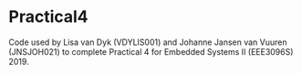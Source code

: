 # Practical4

Code used by Lisa van Dyk (VDYLIS001) and Johanne Jansen van Vuuren (JNSJOH021) to complete Practical 4 for Embedded Systems II (EEE3096S) 2019.
